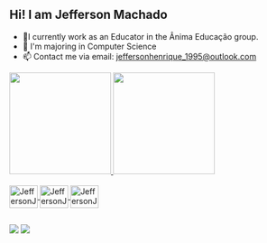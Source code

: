 ## Hi! I am Jefferson Machado

- 🔭I currently work as an Educator in the Ânima Educação group.
- 🌱 I'm majoring in Computer Science
- 📫 Contact me via email: jeffersonhenrique_1995@outlook.com

<div>
<a href="https://github.com/jeffersonmachado95">
<img height="180em" src="https://github-readme-stats.vercel.app/api?username=jeffersonmachado95&show_icons=true&theme=darck&include-all-commits=true&cout-private=true"/>
<img height="180em" src="https://github-readme-stats.vercel.app/api/top-langs/?username=jeffersonmachado95&layout=compact&langs_count=16&theme=darck"/>
</div>

<div style="display: inline_block"><br>
<img align="center" alt="JeffersonJAVA" height="40" width="50" src="https://cdn.jsdelivr.net/gh/devicons/devicon/icons/java/java-original.svg"/>
<img align="center" alt="JeffersonJAVA" height="40" width="50" src="https://cdn.jsdelivr.net/gh/devicons/devicon/icons/javascript/javascript-plain.svg" />
<img align="center" alt="JeffersonJAVA" height="40" width="50" src="https://cdn.jsdelivr.net/gh/devicons/devicon/icons/html5/html5-original-wordmark.svg" />

</div>

##

<div>
<a href="mailto:jeffersonhenrique_1995@outlook.com"><img src="https://img.shields.io/badge/Gmail-D14836?style=for-the-badge&logo=gmail&logoColor=white"target="_blank"></a>
<a href="https://www.linkedin.com/in/jefferson-machado-baa51a170/" target="_blank"><img src="https://img.shields.io/badge/LinkedIn-0077B5?style=for-the-badge&logo=linkedin&logoColor=white"target="_blank"></a>

</div>

